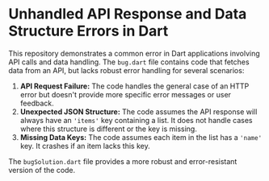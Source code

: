 # Unhandled API Response and Data Structure Errors in Dart

This repository demonstrates a common error in Dart applications involving API calls and data handling.  The `bug.dart` file contains code that fetches data from an API, but lacks robust error handling for several scenarios:

1. **API Request Failure:** The code handles the general case of an HTTP error but doesn't provide more specific error messages or user feedback.
2. **Unexpected JSON Structure:** The code assumes the API response will always have an `'items'` key containing a list.  It does not handle cases where this structure is different or the key is missing.
3. **Missing Data Keys:** The code assumes each item in the list has a `'name'` key.  It crashes if an item lacks this key.

The `bugSolution.dart` file provides a more robust and error-resistant version of the code.